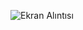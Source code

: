 ![Ekran Alıntısı](https://github.com/eywtuncay/TodoList/assets/90053356/ad50a870-30b7-4bb4-b198-6fa531103730)
